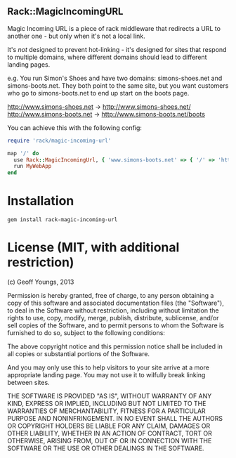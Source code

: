 Rack::MagicIncomingURL
----------------------

Magic Incoming URL is a piece of rack middleware that redirects a URL to another one - but only when it's not a local link.

It's *not* designed to prevent hot-linking - it's designed for sites that respond to multiple domains, where different domains
should lead to different landing pages.

e.g. You run Simon's Shoes and have two domains: simons-shoes.net and simons-boots.net.
They both point to the same site, but you want customers who go to simons-boots.net to end up
start on the boots page.

http://www.simons-shoes.net -> http://www.simons-shoes.net/
http://www.simons-boots.net -> http://www.simons-boots.net/boots

You can achieve this with the following config:

```` ruby
require 'rack/magic-incoming-url'

map '/' do
  use Rack::MagicIncomingUrl, { 'www.simons-boots.net' => { '/' => 'http://www.simons-boots.net/boots' } }
  run MyWebApp
end
````

Installation
============

`gem install rack-magic-incoming-url`

License (MIT, with additional restriction)
==========================================
(c) Geoff Youngs, 2013

Permission is hereby granted, free of charge, to any person obtaining a
copy of this software and associated documentation files (the
"Software"), to deal in the Software without restriction, including
without limitation the rights to use, copy, modify, merge, publish, 
distribute, sublicense, and/or sell copies of the Software, and to permit 
persons to whom the Software is furnished to do so, subject to the
following conditions: 

The above copyright notice and this permission notice shall be included
in all copies or substantial portions of the Software.

And you may only use this to help visitors to your site arrive at a
more appropriate landing page.  You may not use it to wilfully break
linking between sites.

THE SOFTWARE IS PROVIDED "AS IS", WITHOUT WARRANTY OF ANY KIND, EXPRESS
OR IMPLIED, INCLUDING BUT NOT LIMITED TO THE WARRANTIES OF
MERCHANTABILITY, FITNESS FOR A PARTICULAR PURPOSE AND NONINFRINGEMENT.
IN NO EVENT SHALL THE AUTHORS OR COPYRIGHT HOLDERS BE LIABLE FOR ANY
CLAIM, DAMAGES OR OTHER LIABILITY, WHETHER IN AN ACTION OF CONTRACT,
TORT OR OTHERWISE, ARISING FROM, OUT OF OR IN CONNECTION WITH THE
SOFTWARE OR THE USE OR OTHER DEALINGS IN THE SOFTWARE.



